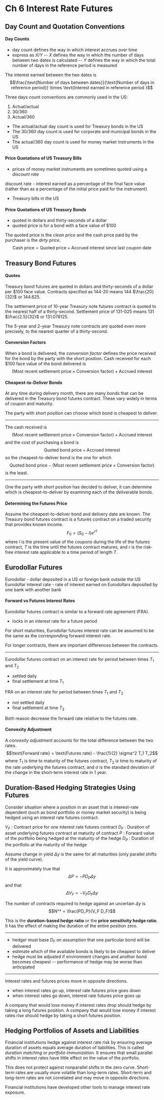 ﻿# Ch 6 Interest Rate Futures

## Day Count and Quotation Conventions

#### Day Counts

- day count defines the way in which interest accrues over time 
- express as $X/Y$ 
-- $X$ defines the way in which the number of days between two dates is calculated
-- $Y$ defines the way in which the total number of days in the reference period is measured 

The interest earned between the two dates is $$\frac{\text{Number of days between dates}}{\text{Number of days in reference period}} \times \text{Interest earned in reference period }$$

Three days count conventions are commonly used in the US:
1. Actual/actual 
2. 30/360
3. Actual/360

- The actual/actual day count is used for Treasury bonds in the US 
- The 30/360 day count is used for corporate and municipal bonds in the US
- The actual/360 day count is used for money market instruments in the US 

#### Price Quotations of US Treasury Bills

- prices of money market instruments are sometimes quoted using a *discount rate*

discount rate - interest earned as a percentage of the final face value 
(rather than as a percentage of the initial price paid for the instrument) 

- Treasury bills in the US 

#### Price Quotations of US Treasury Bonds

- quoted in dollars and thirty-seconds of a dollar
- quoted price is for a bond with a face value of $100 

The quoted price is the *clean price* and the cash price paid by the purchaser is the *dirty price*. 
$$\text{Cash price} = \text{Quoted price} + \text{Accrued interest since last coupon date}$$

## Treasury Bond Futures

#### Quotes

Treasury bond futures are quoted in dollars and thirty-seconds of a dollar per $100 face value. 
Contracts specified as 144-20 means 144 $\frac{20}{32}$ or 144.625. 

The settlement price of 10-year Treasury note futures contract is quoted to the nearest half of a thirty-second. 
Settlement price of 131-025 means 131 $\frac{2.5}{32}$ or 131.078125. 

The 5-year and 2-year Treasury note contracts are quoted even more precisely, to the nearest quarter of a thirty-second. 

#### Conversion Factors

When a bond is delivered, the *conversion factor* defines the price received for the bond by the party with the short position. Cash received for each $100 face value of the bond delivered is $$(\text{Most recent settlement price} \times \text{Conversion factor}) + \text{Accrued interest}$$

#### Cheapest-to-Deliver Bonds

At any time during delivery month, there are many bonds that can be delivered in the Treasury bond futures contract. These vary widely in terms of coupon and maturity. 

The party with short position can choose which bond is cheapest to deliver. 

---
The cash received is $$(\text{Most recent settlement price} \times \text{Conversion factor}) + \text{Accrued interest}$$ and the cost of purchasing a bond is $$\text{Quoted bond price} + \text{Accrued interest}$$ so the cheapest-to-deliver bond is the one for which $$\text{Quoted bond price} - (\text{Most recent settlement price} \times \text{Conversion factor})$$ is the least. 

---

One the party with short position has decided to deliver, it can determine which is cheapest-to-deliver by examining each of the deliverable bonds. 

#### Determining the Futures Price

Assume the cheapest-to-deliver bond and delivery date are known. 
The Treasury bond futures contract is a futures contract on a traded security that provides known income. $$F_0 = (S_0 - I) e^{rT}$$ where $I$ is the present value of the coupons during the life of the futures contract, $T$ is the time until the futures contract matures, and $r$ is the risk-free interest rate applicable to a time period of length $T$. 

## Eurodollar Futures

Eurodollar - dollar deposited in a US or foreign bank outside the US 
Eurodollar interest rate - rate of interest earned on Eurodollars deposited by one bank with another bank 

#### Forward vs Futures Interest Rates

Eurodollar futures contract is similar to a forward rate agreement (FRA). 
- locks in an interest rate for a future period

For short maturities, Eurodollar futures interest rate can be assumed to be the same as the corresponding forward interest rate.

For longer contracts, there are important differences between the contracts.

---
Eurodollar futures contract on an interest rate for period between times $T_1$ and $T_2$ 
- settled daily
- final settlement at time $T_1$

FRA on an interest rate for period between times $T_1$ and $T_2$ 
- not settled daily
- final settlement at time $T_2$ 

Both reason decrease the forward rate relative to the futures rate. 

#### Convexity Adjustment 

A *convexity adjustment* accounts for the total difference between the two rates.
$$\text{Forward rate} = \text{Futures rate} - \frac{1}{2} \sigma^2 T_1 T_2$$ where $T_1$ is time to maturity of the futures contract, $T_2$ is time to maturity of the rate underlying the futures contract, and $\sigma$ is the standard deviation of the change in the short-term interest rate in 1 year. 

## Duration-Based Hedging Strategies Using Futures

Consider situation where a position in an asset that is interest-rate dependent (such as bond portfolio or money market security) is being hedged using an interest rate futures contract.

$V_F$ : Contract price for one interest rate futures contract
$D_F$ : Duration of asset underlying futures contract at maturity of contract
$P$ : Forward value of the portfolio being hedged at the maturity of the hedge 
$D_P$ : Duration of the portfolio at the maturity of the hedge

Assume change in yield $\Delta y$ is the same for all maturities (only parallel shifts of the yield curve). 

It is approximately true that $$\Delta P = -PD_P \Delta y$$ and that $$\Delta V_F = -V_F D_F \Delta y$$

The number of contracts required to hedge against an uncertain $\Delta y$ is $$N^* = \frac{PD_P}{V_F D_F}$$

This is the **duration-based hedge ratio** or the **price sensitivity hedge ratio**. 
It has the effect of making the duration of the entire position zero. 

---
- hedger must base $D_F$ on assumption that one particular bond will be delivered
- estimate which of the available bonds is likely to be cheapest to deliver 
- hedge must be adjusted if environment changes and another bond becomes cheapest
-- performance of hedge may be worse than anticipated 

---

Interest rates and futures prices move in opposite directions. 

- when interest rates go up, interest rate futures price goes down 
- when interest rates go down, interest rate futures price goes up 

A company that would lose money if interest rates drop should hedge by taking a long futures position. 
A company that would lose money if interest rates rise should hedge by taking a short futures position. 

## Hedging Portfolios of Assets and Liabilities 

Financial institutions hedge against interest rate risk by ensuring average duration of assets equals average duration of liabilities. This is called *duration matching* or *portfolio immunization*. 
It ensures that small parallel shifts in interest rates have little effect on the value of the portfolio. 

This does not protect against nonparallel shifts in the zero curve. 
Short-term rates are usually more volatile than long-term rates. 
Short-term and long-term rates are not correlated and may move in opposite directions.

Financial institutions have developed other tools to manage interest rate exposure. 
